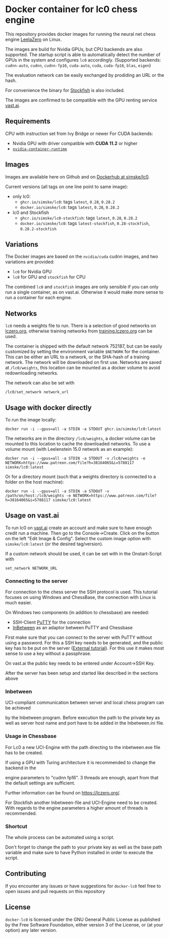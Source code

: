# Docker container for lc0 chess engine
This repository provides docker images for running the
neural net chess engine [LeelaZero](https://github.com/LeelaChessZero/lc0) on Linux.

The images are build for Nvidia GPUs, but CPU backends are also supported.
The startup script is able to automatically detect the number of GPUs in the system and configures `lc0` accordingly.
(Supported backends: `cudnn-auto`, `cudnn`, `cudnn-fp16`, `cuda-auto`, `cuda`, `cuda-fp16`, `blas`, `eigen`)

The evaluation network can be easily exchanged by prodiding an URL or the hash.

For convenience the binary for [Stockfish](https://stockfishchess.org/) is also included.

The images are confirmed to be compatible with the GPU renting service [vast.ai](https://vast.ai/).

## Requirements
CPU with instruction set from Ivy Bridge or newer
For CUDA backends:
- Nvidia GPU with driver compatible with **CUDA 11.2** or higher
- [`nvidia-container-runtime`](https://developer.nvidia.com/nvidia-container-runtime)

## Images
Images are available here on Github and on [Dockerhub at simske/lc0](https://hub.docker.com/r/simske/lc0).

Current versions (all tags on one line point to same image):
- only lc0:
  - `ghcr.io/simske/lc0`: tags `latest`, `0.28`, `0.28.2`
  - `docker.io/simske/lc0`: tags `latest`, `0.28`, `0.28.2`
- lc0 and Stockfish
  - `ghcr.io/simske/lc0-stockfish`: tags `latest`, `0.28`, `0.28.2`
  - `docker.io/simske/lc0`: tags `latest-stockfish`, `0.28-stockfish`, `0.28.2-stockfish`


## Variations
The Docker images are based on the `nvidia/cuda` cudnn images, and two variations are provided:

 - `lc0` for Nvidia GPU
 - `lc0` for GPU and `stockfish` for CPU

The combined `lc0` and `stockfish` images are only sensible if you can only run a single container, as on vast.ai. Otherwise it would make more sense to run a container for each engine.
## Networks
`lc0` needs a weights file to run.
There is a selection of good networks on [lczero.org](https://lczero.org/play/bestnets/),
otherwise training networks from [training.lczero.org](https://training.lczero.org/networks/) can be used.

The container is shipped with the default network 752187, but can be easily customized by setting the
environment variable `$NETWORK` for the container.
This can be either an URL to a network, or the SHA-hash of a training network.
The network will be downloaded on first use.
Networks are saved at `/lc0/weights`, this location can be mounted as a docker volume to avoid redownloading networks.

The network can also be set with
```
/lc0/set_network network_url
```

## Usage with docker directly
To run the image locally:
```
docker run -i --gpus=all -a STDIN -a STDOUT ghcr.io/simske/lc0:latest
```
The networks are in the directory `/lc0/weights`, a docker volume can be mounted to this location to cache the downloaded networks.
To use a volume mount (with Leelenstein 15.0 network as an example):
```
docker run -i --gpus=all -a STDIN -a STDOUT -v /lc0/weights -e NETWORK=https://www.patreon.com/file?h=38164065&i=5788117 simske/lc0:latest
```
Or for a directory mount (such that a weights directory is connected to a folder on the host machine):
```
docker run -i --gpus=all -a STDIN -a STDOUT -v /path/on/host:/lc0/weights -e NETWORK=https://www.patreon.com/file?h=38164065&i=5788117 simske/lc0:latest
```


## Usage on vast.ai
To run lc0 on [vast.ai](https://vast.ai) create an account and make sure to have enough credit run a machine.
Then go to the Console->Create. Click on the button on the left "Edit Image & Config".
Select the custom image option with `simske/lc0:latest` (or the desired tag/version).

If a custom network should be used, it can be set with in the Onstart-Script with
```
set_network NETWORK_URL
```

### Connecting to the server
For connection to the chess server the SSH protocol is used.
This tutorial focuses on using Windows and ChessBase, the connection with Linux is much easier.

On Windows two components (in addition to chessbase) are needed:

 - SSH-Client [PuTTY](https://putty.org/) for the connection
 - [InBetween](https://www.chess.com/blog/AldoE/the-tale-of-the-lost-wrapper-inbetween-by-odd-gunnar-malin)
   as an adaptor between PuTTY and Chessbase

First make sure that you can connect to the server with PuTTY without using a password.
For this a SSH key needs to be generated, and the public key has to be put on the server ([External tutorial](https://devops.ionos.com/tutorials/use-ssh-keys-with-putty-on-windows/)).
For this use it makes most sense to use a key without a passphrase.

On vast.ai the public key needs to be entered under Account->SSH Key.

After the server has been setup and started like described in the sections above



### Inbetween

UCI-compliant communication between server and local chess program can be achieved

by the Inbetween program. Before execution the path to the private key as well as server host name and port have to be added in the Inbetween.ini file.

### Usage in Chessbase

For Lc0 a new UCI-Engine with the path directing to the inbetween.exe file has to be created.

If using a GPU with Turing architecture it is recommended to change the backend in the

engine parameters to "cudnn fp16". 3 threads are enough, apart from that the default settings are sufficient.

Further information can be found on https://lczero.org/.

For Stockfish another Inbetween-file and UCI-Engine need to be created. With regards to the engine parameters a higher amount of threads is recommended.



### Shortcut

The whole process can be automated using a script.

Don't forget to change the path to your private key as well as the base path variable and make sure to have Python installed in order to execute the script.

## Contributing
If you encounter any issues or have suggestions for `docker-lc0` feel free to open issues and pull requests on this repository

## License
`docker-lc0` is licensed under the GNU General Public License as published by the Free Software Foundation, either version 3 of the License, or (at your option) any later version.
